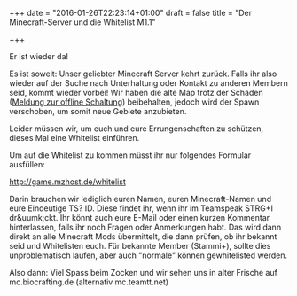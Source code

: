 +++
date = "2016-01-26T22:23:14+01:00"
draft = false 
title = "Der Minecraft-Server und die Whitelist M1.1"

+++
<p>Er ist wieder da!<p>
<p>Es ist soweit: Unser geliebter Minecraft Server kehrt zur&uuml;ck. Falls ihr also wieder auf der Suche nach Unterhaltung oder Kontakt zu anderen Membern seid, kommt wieder vorbei! Wir haben die alte Map trotz der Sch&auml;den (<a href="https://ts.biocrafting.net/post/2016_01_07_MC_Server_offline/">Meldung zur offline Schaltung</a>) beibehalten, jedoch wird der Spawn verschoben, um somit neue Gebiete anzubieten.</p>

<p>Leider m&uuml;ssen wir, um euch und eure Errungenschaften zu sch&uuml;tzen, dieses Mal eine Whitelist einf&uuml;hren.</p>
<p>Um auf die Whitelist zu kommen m&uuml;sst ihr nur folgendes Formular ausf&uuml;llen:</p>
<a href="http://game.mzhost.de/whitelist">http://game.mzhost.de/whitelist</a>
<p>Darin brauchen wir lediglich euren Namen, euren Minecraft-Namen und eure Eindeutige TS? ID. Diese findet ihr, wenn ihr im Teamspeak STRG+I dr&uumk;ckt. Ihr k&ouml;nnt auch eure E-Mail oder einen kurzen Kommentar hinterlassen, falls ihr noch Fragen oder Anmerkungen habt. Das wird dann direkt an alle Minecraft Mods &uuml;bermittelt, die dann pr&uuml;fen, ob ihr bekannt seid und Whitelisten euch. F&uuml;r bekannte Member (Stammi+), sollte dies unproblematisch laufen, aber auch "normale" k&ouml;nnen gewhitelisted werden.</p>

<p>Also dann: Viel Spass beim Zocken und wir sehen uns in alter Frische auf mc.biocrafting.de (alternativ mc.teamtt.net)</p>

